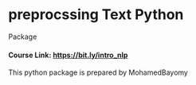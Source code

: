 # preprocssing Text Python 
Package

#### Course Link: https://bit.ly/intro_nlp 

This python package is prepared by MohamedBayomy
